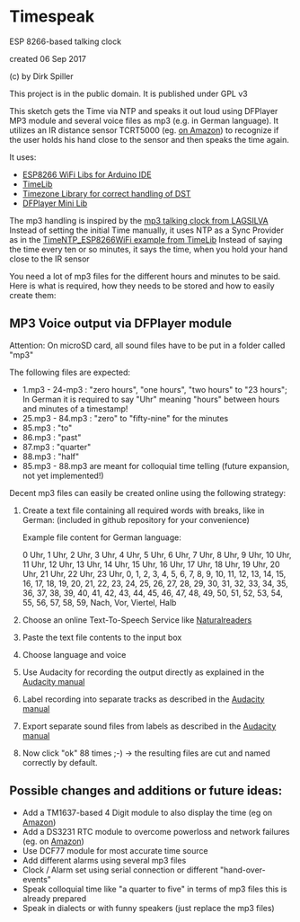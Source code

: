 ﻿Timespeak
=========
ESP 8266-based talking clock

created 06 Sep 2017

(c) by Dirk Spiller

This project is in the public domain. It is published under GPL v3


This sketch gets the Time via NTP and speaks it out loud using DFPlayer MP3 module and several voice files as mp3 (e.g. in German language).
It utilizes an IR distance sensor TCRT5000 
(eg. [on Amazon](https://www.amazon.de/Ecloud-TCRT5000-Reflective-Barrier-Leichtathletik-Lichtschranke/dp/B06WGQJ2ZW/ref=sr_1_4?s=ce-de&ie=UTF8&qid=1505044834&sr=1-4&keywords=TCRT5000+modul))
to recognize if the user holds his hand close to the sensor and then speaks the time again.

It uses:
- [ESP8266 WiFi Libs for Arduino IDE](https://github.com/esp8266/Arduino/tree/master/libraries/ESP8266WiFi)
- [TimeLib](https://github.com/PaulStoffregen/Time)
- [Timezone Library for correct handling of DST](https://github.com/JChristensen/Timezone)
- [DFPlayer Mini Lib](https://github.com/DFRobot/DFRobotDFPlayerMini)

The mp3 handling is inspired by the [mp3 talking clock from LAGSILVA](http://www.instructables.com/id/Talking-Clock-With-Arduino/)
Instead of setting the initial Time manually, it uses NTP as a Sync Provider as in the [TimeNTP_ESP8266WiFi example from 
TimeLib](https://github.com/PaulStoffregen/Time/tree/master/examples/TimeNTP_ESP8266WiFi)
Instead of saying the time every ten or so minutes, it says the time, when you hold your hand close to the IR sensor


You need a lot of mp3 files for the different hours and minutes to be said. Here is what is required, how they needs to be stored and how to easily create them:

MP3 Voice output via DFPlayer module
------------------------------------
Attention: On microSD card, all sound files have to be put in a folder called "mp3"

The following files are expected:
* 1.mp3 - 24-mp3  : "zero hours", "one hours", "two hours" to "23 hours"; In German it is required to say "Uhr" meaning "hours" between hours and minutes of a timestamp!
* 25.mp3 - 84.mp3 : "zero" to "fifty-nine" for the minutes
* 85.mp3          : "to"
* 86.mp3          : "past"
* 87.mp3          : "quarter"
* 88.mp3          : "half"
* 85.mp3 - 88.mp3 are meant for colloquial time telling (future expansion, not yet implemented!)

Decent mp3 files can easily be created online using the following strategy:

1. Create a text file containing all required words with breaks, like in German: (included in github repository for your convenience)

    Example file content for German language:
    
    0 Uhr, 1 Uhr, 2 Uhr, 3 Uhr, 4 Uhr, 5 Uhr, 6 Uhr, 7 Uhr, 8 Uhr, 9 Uhr, 10 Uhr, 11 Uhr, 12 Uhr, 13 Uhr, 14 Uhr,
	15 Uhr, 16 Uhr,	17 Uhr, 18 Uhr, 19 Uhr, 20 Uhr, 21 Uhr, 22 Uhr, 23 Uhr, 0, 1, 2, 3, 4, 5, 6, 7, 8, 9, 10, 11,
	12, 13, 14, 15, 16, 17, 18, 19,	20, 21, 22, 23, 24, 25, 26, 27, 28, 29, 30, 31, 32, 33, 34, 35, 36, 37, 38,
	39, 40, 41, 42, 43, 44, 45, 46, 47, 48, 49, 50, 51,	52, 53, 54, 55, 56, 57, 58, 59, Nach, Vor, Viertel, Halb
  
2. Choose an online Text-To-Speech Service like [Naturalreaders](https://www.naturalreaders.com/online/)
3. Paste the text file contents to the input box
4. Choose language and voice
5. Use Audacity for recording the output directly as explained in the [Audacity manual](http://manual.audacityteam.org/man/tutorial_recording_computer_playback_on_windows.html)
6. Label recording into separate tracks as described in the [Audacity manual](http://manual.audacityteam.org/man/silence_finder_and_sound_finder.html)
7. Export separate sound files from labels as described in the [Audacity manual](http://manual.audacityteam.org/man/splitting_a_recording_into_separate_tracks.html)
8. Now click "ok" 88 times ;-) -> the resulting files are cut and named correctly by default.

Possible changes and additions or future ideas:
-----------------------------------------------
* Add a TM1637-based 4 Digit module to also display the time (eg on [Amazon](https://www.amazon.de/TM1637-Digit-7-Segment-Display-Modul/dp/B0117C1332))
* Add a DS3231 RTC module to overcome powerloss and network failures (eg. on [Amazon](https://www.amazon.de/DaoRier-Precision-Modul-Speichermodul-Raspberry-Mikrocontroller/dp/B06W2PLFJY/ref=sr_1_5?s=ce-de&ie=UTF8&qid=1505029576&sr=1-5&keywords=rtc+module+ds3231))
* Use DCF77 module for most accurate time source
* Add different alarms using several mp3 files
* Clock / Alarm set using serial connection or different "hand-over-events"
* Speak colloquial time like "a quarter to five" in terms of mp3 files this is already prepared
* Speak in dialects or with funny speakers (just replace the mp3 files)

